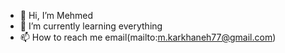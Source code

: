 - 👋 Hi, I’m Mehmed
- 🌱 I’m currently learning everything
- 📫 How to reach me email(mailto:m.karkhaneh77@gmail.com)

<!---
whoismehmed/whoismehmed is a ✨ special ✨ repository because its `README.md` (this file) appears on your GitHub profile.
You can click the Preview link to take a look at your changes.
--->
